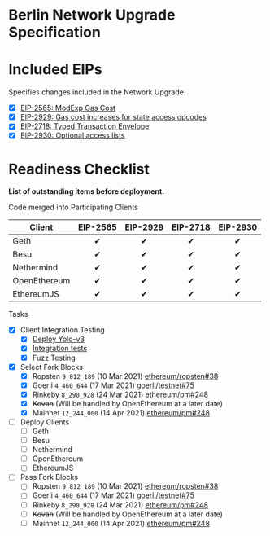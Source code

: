 # Berlin Network Upgrade Specification

# Included EIPs
Specifies changes included in the Network Upgrade.

  - [x] [EIP-2565: ModExp Gas Cost](https://eips.ethereum.org/EIPS/eip-2565)
  - [x] [EIP-2929: Gas cost increases for state access opcodes](https://eips.ethereum.org/EIPS/eip-2929)
  - [x] [EIP-2718: Typed Transaction Envelope](https://eips.ethereum.org/EIPS/eip-2718)
  - [x] [EIP-2930: Optional access lists](https://eips.ethereum.org/EIPS/eip-2930)

# Readiness Checklist

**List of outstanding items before deployment.**
 
Code merged into Participating Clients

|  **Client**  | EIP-2565 | EIP-2929 | EIP-2718 | EIP-2930  |
|--------------|:--------:|:--------:|:--------:|:---------:|
| Geth         | ✔        | ✔        | ✔        | ✔        | 
| Besu         | ✔        | ✔        | ✔        | ✔        | 
| Nethermind   | ✔        | ✔        | ✔        | ✔        | 
| OpenEthereum | ✔        | ✔        | ✔        | ✔        |
| EthereumJS   | ✔        | ✔        | ✔        | ✔        | 
 
 Tasks 
- [x] Client Integration Testing
  - [x] [Deploy Yolo-v3](https://github.com/ethereum/eth1.0-specs/blob/master/client-integration-testnets/YOLOv3.md)
  - [x] [Integration tests](https://github.com/ethereum/tests/releases/tag/v7.0.0)
  - [x] Fuzz Testing
 - [x] Select Fork Blocks
   - [x] Ropsten `9_812_189` (10 Mar 2021) [ethereum/ropsten#38](https://github.com/ethereum/ropsten/issues/38)
   - [x] Goerli `4_460_644` (17 Mar 2021) [goerli/testnet#75](https://github.com/goerli/testnet/pull/75)
   - [x] Rinkeby `8_290_928` (24 Mar 2021) [ethereum/pm#248](https://github.com/ethereum/pm/issues/248)
   - [x] ~~Kovan~~ (Will be handled by OpenEthereum at a later date)
   - [x] Mainnet `12_244_000` (14 Apr 2021) [ethereum/pm#248](https://github.com/ethereum/pm/issues/248)
 - [ ] Deploy Clients
   - [ ]  Geth
   - [ ]  Besu
   - [ ]  Nethermind
   - [ ]  OpenEthereum
   - [ ]  EthereumJS
 - [ ] Pass Fork Blocks
   - [ ] Ropsten `9_812_189` (10 Mar 2021) [ethereum/ropsten#38](https://github.com/ethereum/ropsten/issues/38)
   - [ ] Goerli `4_460_644` (17 Mar 2021) [goerli/testnet#75](https://github.com/goerli/testnet/pull/75)
   - [ ] Rinkeby `8_290_928` (24 Mar 2021) [ethereum/pm#248](https://github.com/ethereum/pm/issues/248)
   - [ ] ~~Kovan~~ (Will be handled by OpenEthereum at a later date)
   - [ ] Mainnet `12_244_000` (14 Apr 2021) [ethereum/pm#248](https://github.com/ethereum/pm/issues/248)

